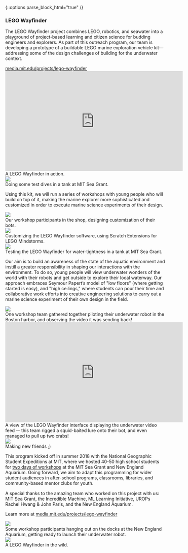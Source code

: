{::options parse_block_html="true" /}
<section>
<div class="text--container">
<h3>LEGO Wayfinder</h3>
<p>The LEGO Wayfinder project combines LEGO, robotics, and seawater into a playground of project-based
learning and citizen science for budding engineers and explorers. As part of this outreach program, our team is
developing a prototype of a buildable LEGO marine exploration vehicle kit—addressing some of the design challenges of
building for the underwater context.</p>
<a href="https://www.media.mit.edu/projects/lego-wayfinder/overview/" target="_blank" class="sliding blue main-link">media.mit.edu/projects/lego-wayfinder</a>
</div>
<div class="media--container">
<div class="video--container">
<div class="video">
<iframe width="560" height="315" src="https://www.youtube.com/embed/kY4im93tFyc" frameborder="0" allow="accelerometer; autoplay; encrypted-media; gyroscope; picture-in-picture"
allowfullscreen></iframe>
</div>
<div class="caption">
<span>A LEGO Wayfinder in action.</span>
</div>
</div>
<div class="img--container">
<div class="img">
<img src="{{ site.baseurl }}/img/elements/open-ocean--1-1.jpg">
</div>
<div class="caption">
<span>Doing some test dives in a tank at MIT Sea Grant.</span>
</div>
</div>
</div>
</section>

<section>
<div class="text--container">
<p>Using this kit, we will run a series of workshops with young people who will build on top of it, making
the marine explorer more sophisticated and customized in order to execute marine science experiments of their
design.</p>
</div>
<div class="media--container">
<div class="img--container">
<div class="img">
<img src="{{ site.baseurl }}/img/elements/open-ocean--2-1.jpg">
</div>
<div class="caption">
<span>Our workshop participants in the shop, designing customization of their bots.</span>
</div>
</div>
<div class="img--container">
<div class="img">
<img src="{{ site.baseurl }}/img/elements/open-ocean--2-2.jpg">
</div>
<div class="caption">
<span>Customizing the LEGO Wayfinder software, using Scratch Extensions for LEGO Mindstorms.</span>
</div>
</div>
<div class="img--container">
<div class="img">
<img src="{{ site.baseurl }}/img/elements/open-ocean--2-3.jpg">
</div>
<div class="caption">
<span>Testing the LEGO Wayfinder for water-tightness in a tank at MIT Sea Grant.</span>
</div>
</div>
</div>
</section>

<section>
<div class="text--container">
<p>Our aim is to build an awareness of the state of the aquatic environment and instill a greater
responsibility in shaping our interactions with the environment. To do so, young people will view underwater
wonders of the world with their robots and get outside to explore their local waterway. Our approach embraces
Seymour Papert’s model of "low floors" (where getting started is easy), and "high ceilings," where students can
pour their time and collaborative work efforts into creative engineering solutions to carry out a marine science
experiment of their own design in the field.</p>
</div>
<div class="media--container">
<div class="img--container">
<div class="img">
<img src="{{ site.baseurl }}/img/elements/open-ocean--3-1.jpg">
</div>
<div class="caption">
<span>One workshop team gathered together piloting their underwater robot in the Boston harbor, and observing the video it was
sending back!</span>
</div>
</div>
<div class="video--container">
<div class="video">
<iframe width="560" height="315" src="https://www.youtube.com/embed/BGuE8ObAkRI" frameborder="0" allow="accelerometer; autoplay; encrypted-media; gyroscope; picture-in-picture"
allowfullscreen></iframe>
</div>
<div class="caption">
<span>A view of the LEGO Wayfinder interface displaying the underwater video feed -- this team rigged a squid-baited lure
onto their bot, and even managed to pull up two crabs!</span>
</div>
</div>
<div class="img--container">
<div class="img">
<img src="{{ site.baseurl }}/img/elements/open-ocean--3-2.jpg">
</div>
<div class="caption">
<span>Making new friends ;)</span>
</div>
</div>
</div>
</section>

<section>
<div class="text--container">
<p>This program kicked off in summer 2018 with the National Geographic Student
Expeditions at MIT, where we hosted 40-50 high school students for <a href="https://learn.media.mit.edu/wayfinder/"
target="_blank">two days of workshops</a> at the MIT Sea Grant and New England Aquarium.
Going forward, we aim to adapt this programming for wider student audiences in after-school
programs, classrooms, libraries, and community-based mentor clubs for youth.</p>
<p style="margin-top:15px;">A special thanks to the amazing team who worked on this project with us: MIT Sea Grant, the Incredible Machine, ML Learning Initiative, UROPs Rachel Hwang & John Paris, and the New England Aquarium.</p>
<p class="last-call">Learn more at <a href="https://www.media.mit.edu/projects/lego-wayfinder/overview/" target="_blank" class="sliding blue main-link">media.mit.edu/projects/lego-wayfinder</a></p>
</div>
<div class="media--container">
<div class="img--container">
<div class="img">
<img src="{{ site.baseurl }}/img/elements/open-ocean--4-1.jpg">
</div>
<div class="caption">
<span>Some workshop participants hanging out on the docks at the New England Aquarium, getting ready to launch their
underwater robot.</span>
</div>
</div>
<div class="img--container">
<div class="img">
<img src="{{ site.baseurl }}/img/elements/open-ocean--4-2.jpg">
</div>
<div class="caption">
<span>A LEGO Wayfinder in the wild.</span>
</div>
</div>
</div>
</section>